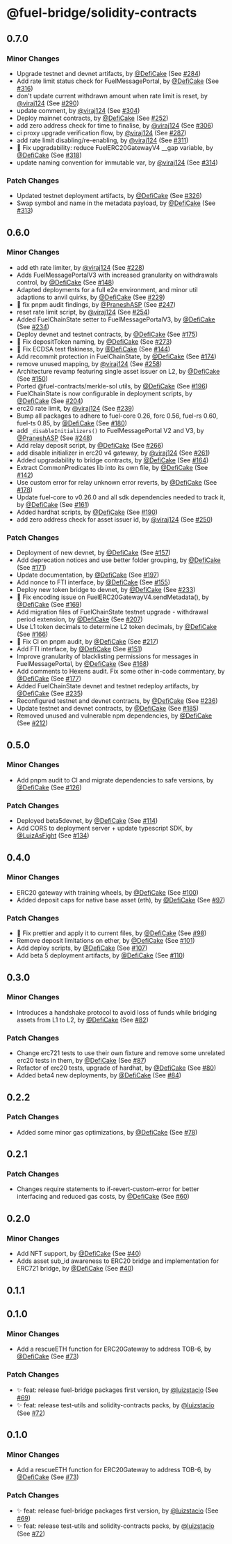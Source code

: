 # @fuel-bridge/solidity-contracts

## 0.7.0

### Minor Changes

- Upgrade testnet and devnet artifacts, by [@DefiCake](https://github.com/DefiCake) (See [#284](https://github.com/FuelLabs/fuel-bridge/pull/284))
- Add rate limit status check for FuelMessagePortal, by [@DefiCake](https://github.com/DefiCake) (See [#316](https://github.com/FuelLabs/fuel-bridge/pull/316))
- don't update current withdrawn amount when rate limit is reset, by [@viraj124](https://github.com/viraj124) (See [#290](https://github.com/FuelLabs/fuel-bridge/pull/290))
- update comment, by [@viraj124](https://github.com/viraj124) (See [#304](https://github.com/FuelLabs/fuel-bridge/pull/304))
- Deploy mainnet contracts, by [@DefiCake](https://github.com/DefiCake) (See [#252](https://github.com/FuelLabs/fuel-bridge/pull/252))
- add zero address check for time to finalise, by [@viraj124](https://github.com/viraj124) (See [#306](https://github.com/FuelLabs/fuel-bridge/pull/306))
- ci proxy upgrade verification flow, by [@viraj124](https://github.com/viraj124) (See [#287](https://github.com/FuelLabs/fuel-bridge/pull/287))
- add rate limit disabling/re-enabling, by [@viraj124](https://github.com/viraj124) (See [#311](https://github.com/FuelLabs/fuel-bridge/pull/311))
- 🐞 Fix upgradability: reduce FuelERC20GatewayV4 \_\_gap variable, by [@DefiCake](https://github.com/DefiCake) (See [#318](https://github.com/FuelLabs/fuel-bridge/pull/318))
- update naming convention for immutable var, by [@viraj124](https://github.com/viraj124) (See [#314](https://github.com/FuelLabs/fuel-bridge/pull/314))

### Patch Changes

- Updated testnet deployment artifacts, by [@DefiCake](https://github.com/DefiCake) (See [#326](https://github.com/FuelLabs/fuel-bridge/pull/326))
- Swap symbol and name in the metadata payload, by [@DefiCake](https://github.com/DefiCake) (See [#313](https://github.com/FuelLabs/fuel-bridge/pull/313))

## 0.6.0

### Minor Changes

- add eth rate limiter, by [@viraj124](https://github.com/viraj124) (See [#228](https://github.com/FuelLabs/fuel-bridge/pull/228))
- Adds FuelMessagePortalV3 with increased granularity on withdrawals control, by [@DefiCake](https://github.com/DefiCake) (See [#148](https://github.com/FuelLabs/fuel-bridge/pull/148))
- Adapted deployments for a full e2e environment, and minor util adaptions to anvil quirks, by [@DefiCake](https://github.com/DefiCake) (See [#229](https://github.com/FuelLabs/fuel-bridge/pull/229))
- 🐞 fix pnpm audit findings, by [@PraneshASP](https://github.com/PraneshASP) (See [#247](https://github.com/FuelLabs/fuel-bridge/pull/247))
- reset rate limit script, by [@viraj124](https://github.com/viraj124) (See [#254](https://github.com/FuelLabs/fuel-bridge/pull/254))
- Added FuelChainState setter to FuelMessagePortalV3, by [@DefiCake](https://github.com/DefiCake) (See [#234](https://github.com/FuelLabs/fuel-bridge/pull/234))
- Deploy devnet and testnet contracts, by [@DefiCake](https://github.com/DefiCake) (See [#175](https://github.com/FuelLabs/fuel-bridge/pull/175))
- 🐞 Fix depositToken naming, by [@DefiCake](https://github.com/DefiCake) (See [#273](https://github.com/FuelLabs/fuel-bridge/pull/273))
- 🐞 Fix ECDSA test flakiness, by [@DefiCake](https://github.com/DefiCake) (See [#144](https://github.com/FuelLabs/fuel-bridge/pull/144))
- Add recommit protection in FuelChainState, by [@DefiCake](https://github.com/DefiCake) (See [#174](https://github.com/FuelLabs/fuel-bridge/pull/174))
- remove unused mapping, by [@viraj124](https://github.com/viraj124) (See [#258](https://github.com/FuelLabs/fuel-bridge/pull/258))
- Architecture revamp featuring single asset issuer on L2, by [@DefiCake](https://github.com/DefiCake) (See [#150](https://github.com/FuelLabs/fuel-bridge/pull/150))
- Ported @fuel-contracts/merkle-sol utils, by [@DefiCake](https://github.com/DefiCake) (See [#196](https://github.com/FuelLabs/fuel-bridge/pull/196))
- FuelChainState is now configurable in deployment scripts, by [@DefiCake](https://github.com/DefiCake) (See [#204](https://github.com/FuelLabs/fuel-bridge/pull/204))
- erc20 rate limit, by [@viraj124](https://github.com/viraj124) (See [#239](https://github.com/FuelLabs/fuel-bridge/pull/239))
- Bump all packages to adhere to fuel-core 0.26, forc 0.56, fuel-rs 0.60, fuel-ts 0.85, by [@DefiCake](https://github.com/DefiCake) (See [#180](https://github.com/FuelLabs/fuel-bridge/pull/180))
- add `_disableInitializers()` to FuelMessagePortal V2 and V3, by [@PraneshASP](https://github.com/PraneshASP) (See [#248](https://github.com/FuelLabs/fuel-bridge/pull/248))
- Add relay deposit script, by [@DefiCake](https://github.com/DefiCake) (See [#266](https://github.com/FuelLabs/fuel-bridge/pull/266))
- add disable initializer in erc20 v4 gateway, by [@viraj124](https://github.com/viraj124) (See [#261](https://github.com/FuelLabs/fuel-bridge/pull/261))
- Added upgradability to bridge contracts, by [@DefiCake](https://github.com/DefiCake) (See [#164](https://github.com/FuelLabs/fuel-bridge/pull/164))
- Extract CommonPredicates lib into its own file, by [@DefiCake](https://github.com/DefiCake) (See [#142](https://github.com/FuelLabs/fuel-bridge/pull/142))
- Use custom error for relay unknown error reverts, by [@DefiCake](https://github.com/DefiCake) (See [#178](https://github.com/FuelLabs/fuel-bridge/pull/178))
- Update fuel-core to v0.26.0 and all sdk dependencies needed to track it, by [@DefiCake](https://github.com/DefiCake) (See [#161](https://github.com/FuelLabs/fuel-bridge/pull/161))
- Added hardhat scripts, by [@DefiCake](https://github.com/DefiCake) (See [#190](https://github.com/FuelLabs/fuel-bridge/pull/190))
- add zero address check for asset issuer id, by [@viraj124](https://github.com/viraj124) (See [#250](https://github.com/FuelLabs/fuel-bridge/pull/250))

### Patch Changes

- Deployment of new devnet, by [@DefiCake](https://github.com/DefiCake) (See [#157](https://github.com/FuelLabs/fuel-bridge/pull/157))
- Add deprecation notices and use better folder grouping, by [@DefiCake](https://github.com/DefiCake) (See [#171](https://github.com/FuelLabs/fuel-bridge/pull/171))
- Update documentation, by [@DefiCake](https://github.com/DefiCake) (See [#197](https://github.com/FuelLabs/fuel-bridge/pull/197))
- Add nonce to FTI interface, by [@DefiCake](https://github.com/DefiCake) (See [#155](https://github.com/FuelLabs/fuel-bridge/pull/155))
- Deploy new token bridge to devnet, by [@DefiCake](https://github.com/DefiCake) (See [#233](https://github.com/FuelLabs/fuel-bridge/pull/233))
- 🐞 Fix encoding issue on FuelERC20GatewayV4.sendMetadata(), by [@DefiCake](https://github.com/DefiCake) (See [#169](https://github.com/FuelLabs/fuel-bridge/pull/169))
- Add migration files of FuelChainState testnet upgrade - withdrawal period extension, by [@DefiCake](https://github.com/DefiCake) (See [#207](https://github.com/FuelLabs/fuel-bridge/pull/207))
- Use L1 token decimals to determine L2 token decimals, by [@DefiCake](https://github.com/DefiCake) (See [#166](https://github.com/FuelLabs/fuel-bridge/pull/166))
- 🐞 Fix CI on pnpm audit, by [@DefiCake](https://github.com/DefiCake) (See [#217](https://github.com/FuelLabs/fuel-bridge/pull/217))
- Add FTI interface, by [@DefiCake](https://github.com/DefiCake) (See [#151](https://github.com/FuelLabs/fuel-bridge/pull/151))
- Improve granularity of blacklisting permissions for messages in FuelMessagePortal, by [@DefiCake](https://github.com/DefiCake) (See [#168](https://github.com/FuelLabs/fuel-bridge/pull/168))
- Add comments to Hexens audit. Fix some other in-code commentary, by [@DefiCake](https://github.com/DefiCake) (See [#177](https://github.com/FuelLabs/fuel-bridge/pull/177))
- Added FuelChainState devnet and testnet redeploy artifacts, by [@DefiCake](https://github.com/DefiCake) (See [#235](https://github.com/FuelLabs/fuel-bridge/pull/235))
- Reconfigured testnet and devnet contracts, by [@DefiCake](https://github.com/DefiCake) (See [#236](https://github.com/FuelLabs/fuel-bridge/pull/236))
- Update testnet and devnet contracts, by [@DefiCake](https://github.com/DefiCake) (See [#185](https://github.com/FuelLabs/fuel-bridge/pull/185))
- Removed unused and vulnerable npm dependencies, by [@DefiCake](https://github.com/DefiCake) (See [#212](https://github.com/FuelLabs/fuel-bridge/pull/212))

## 0.5.0

### Minor Changes

- Add pnpm audit to CI and migrate dependencies to safe versions, by [@DefiCake](https://github.com/DefiCake) (See [#126](https://github.com/FuelLabs/fuel-bridge/pull/126))

### Patch Changes

- Deployed beta5devnet, by [@DefiCake](https://github.com/DefiCake) (See [#114](https://github.com/FuelLabs/fuel-bridge/pull/114))
- Add CORS to deployment server + update typescript SDK, by [@LuizAsFight](https://github.com/LuizAsFight) (See [#134](https://github.com/FuelLabs/fuel-bridge/pull/134))

## 0.4.0

### Minor Changes

- ERC20 gateway with training wheels, by [@DefiCake](https://github.com/DefiCake) (See [#100](https://github.com/FuelLabs/fuel-bridge/pull/100))
- Added deposit caps for native base asset (eth), by [@DefiCake](https://github.com/DefiCake) (See [#97](https://github.com/FuelLabs/fuel-bridge/pull/97))

### Patch Changes

- 🐞 Fix prettier and apply it to current files, by [@DefiCake](https://github.com/DefiCake) (See [#98](https://github.com/FuelLabs/fuel-bridge/pull/98))
- Remove deposit limitations on ether, by [@DefiCake](https://github.com/DefiCake) (See [#101](https://github.com/FuelLabs/fuel-bridge/pull/101))
- Add deploy scripts, by [@DefiCake](https://github.com/DefiCake) (See [#107](https://github.com/FuelLabs/fuel-bridge/pull/107))
- Add beta 5 deployment artifacts, by [@DefiCake](https://github.com/DefiCake) (See [#110](https://github.com/FuelLabs/fuel-bridge/pull/110))

## 0.3.0

### Minor Changes

- Introduces a handshake protocol to avoid loss of funds while bridging assets from L1 to L2, by [@DefiCake](https://github.com/DefiCake) (See [#82](https://github.com/FuelLabs/fuel-bridge/pull/82))

### Patch Changes

- Change erc721 tests to use their own fixture and remove some unrelated erc20 tests in them, by [@DefiCake](https://github.com/DefiCake) (See [#87](https://github.com/FuelLabs/fuel-bridge/pull/87))
- Refactor of erc20 tests, upgrade of hardhat, by [@DefiCake](https://github.com/DefiCake) (See [#80](https://github.com/FuelLabs/fuel-bridge/pull/80))
- Added beta4 new deployments, by [@DefiCake](https://github.com/DefiCake) (See [#84](https://github.com/FuelLabs/fuel-bridge/pull/84))

## 0.2.2

### Patch Changes

- Added some minor gas optimizations, by [@DefiCake](https://github.com/DefiCake) (See [#78](https://github.com/FuelLabs/fuel-bridge/pull/78))

## 0.2.1

### Patch Changes

- Changes require statements to if-revert-custom-error for better interfacing and reduced gas costs, by [@DefiCake](https://github.com/DefiCake) (See [#60](https://github.com/FuelLabs/fuel-bridge/pull/60))

## 0.2.0

### Minor Changes

- Add NFT support, by [@DefiCake](https://github.com/DefiCake) (See [#40](https://github.com/FuelLabs/fuel-bridge/pull/40))
- Adds asset sub_id awareness to ERC20 bridge and implementation for ERC721 bridge, by [@DefiCake](https://github.com/DefiCake) (See [#40](https://github.com/FuelLabs/fuel-bridge/pull/40))

## 0.1.1

## 0.1.0

### Minor Changes

- Add a rescueETH function for ERC20Gateway to address TOB-6, by [@DefiCake](https://github.com/DefiCake) (See [#73](https://github.com/FuelLabs/fuel-bridge/pull/73))

### Patch Changes

- ✨ feat: release fuel-bridge packages first version, by [@luizstacio](https://github.com/luizstacio) (See [#69](https://github.com/FuelLabs/fuel-bridge/pull/69))
- ✨ feat: release test-utils and solidity-contracts packs, by [@luizstacio](https://github.com/luizstacio) (See [#72](https://github.com/FuelLabs/fuel-bridge/pull/72))

## 0.1.0

### Minor Changes

- Add a rescueETH function for ERC20Gateway to address TOB-6, by [@DefiCake](https://github.com/DefiCake) (See [#73](https://github.com/FuelLabs/fuel-bridge/pull/73))

### Patch Changes

- ✨ feat: release fuel-bridge packages first version, by [@luizstacio](https://github.com/luizstacio) (See [#69](https://github.com/FuelLabs/fuel-bridge/pull/69))
- ✨ feat: release test-utils and solidity-contracts packs, by [@luizstacio](https://github.com/luizstacio) (See [#72](https://github.com/FuelLabs/fuel-bridge/pull/72))

